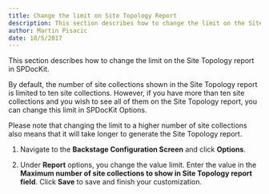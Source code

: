 ```yaml
---
title: Change the limit on Site Topology Report
description: This section describes how to change the limit on the Site Topology report in SPDocKit.
author: Martin Pisacic
date: 18/5/2017
---
```


This section describes how to change the limit on the Site Topology report in SPDocKit.

By default, the number of site collections shown in the Site Topology report is limited to ten site collections. However, if you have more than ten site collections and you wish to see all of them on the Site Topology report, you can change this limit in SPDocKit Options.

Please note that changing the limit to a higher number of site collections also means that it will take longer to generate the Site Topology report.

1. Navigate to the **Backstage Configuration Screen** and click **Options**.

2. Under **Report** options, you change the value limit. Enter the value in the **Maximum number of site collections to show in Site Topology report field**. Click **Save** to save and finish your customization.